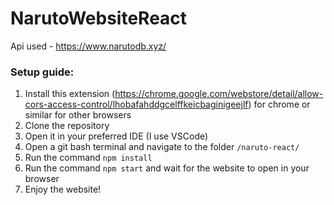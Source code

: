 # NarutoWebsiteReact

Api used - https://www.narutodb.xyz/

### Setup guide:
1. Install this extension (https://chrome.google.com/webstore/detail/allow-cors-access-control/lhobafahddgcelffkeicbaginigeejlf) for chrome or similar for other browsers
2. Clone the repository
3. Open it in your preferred IDE (I use VSCode)
4. Open a git bash terminal and navigate to the folder `/naruto-react/`
5. Run the command `npm install`
6. Run the command `npm start` and wait for the website to open in your browser
7. Enjoy the website! 
